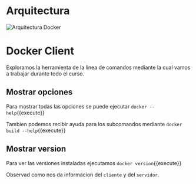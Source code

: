 # Arquitectura
![Arquitectura Docker](https://docs.docker.com/engine/images/architecture.svg)

# Docker Client
Exploramos la herramienta de la linea de comandos mediante la cual vamos a trabajar durante todo el curso.

## Mostrar opciones
Para mostrar todas las opciones se puede ejecutar ``docker --help``{{execute}}

Tambien podemos recibir ayuda para los subcomandos mediante ``docker build --help``{{execute}}

## Mostrar version
Para ver las versiones instaladas ejecutamos ``docker version``{{execute}}

Observad como nos da informacion del `cliente` y del `servidor`.